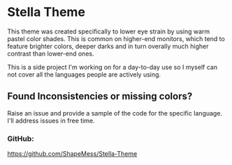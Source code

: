 # Stella Theme
This theme was created specifically to lower eye strain by using warm pastel color shades. This is common on higher-end monitors, which tend to feature brighter colors, deeper darks and in turn overally much higher contrast than lower-end ones.

This is a side project I'm working on for a day-to-day use so I myself can not cover all the languages people are actively using.

## Found Inconsistencies or missing colors?
Raise an issue and provide a sample of the code for the specific language.
I'll address issues in free time.


### GitHub: 
https://github.com/ShapeMess/Stella-Theme